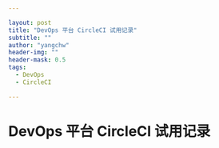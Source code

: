 ```yaml
---

layout: post
title: "DevOps 平台 CircleCI 试用记录"
subtitle: ""
author: "yangchw"
header-img: ""
header-mask: 0.5
tags:
  - DevOps
  - CircleCI

---
```



# DevOps 平台 CircleCI 试用记录
